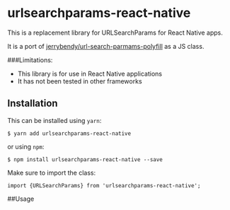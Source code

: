 # urlsearchparams-react-native
This is a replacement library for URLSearchParams for React Native apps.

It is a port of [jerrybendy/url-search-parmams-polyfill](https://github.com/jerrybendy/url-search-params-polyfill.git) as a JS class. 

###Limitations:
* This library is for use in React Native applications
* It has not been tested in other frameworks

## Installation

This can be installed using `yarn`:

    $ yarn add urlsearchparams-react-native

or using `npm`:

    $ npm install urlsearchparams-react-native --save

Make sure to import the class:

```
import {URLSearchParams} from 'urlsearchparams-react-native';
```

##Usage
